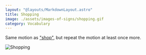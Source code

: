 ```yaml
---
layout: "@layouts/MarkdownLayout.astro"
title: Shopping
image: ./assets/images-of-signs/shopping.gif
category: Vocabulary
---
```


Same motion as ["shop"](../shop),
but repeat the motion at least once more.

![Shopping](@signs/shopping.gif)
